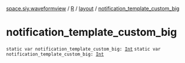 [space.siy.waveformview](../../index.md) / [R](../index.md) / [layout](index.md) / [notification_template_custom_big](./notification_template_custom_big.md)

# notification_template_custom_big

`static var notification_template_custom_big: `[`Int`](https://kotlinlang.org/api/latest/jvm/stdlib/kotlin/-int/index.html)
`static var notification_template_custom_big: `[`Int`](https://kotlinlang.org/api/latest/jvm/stdlib/kotlin/-int/index.html)